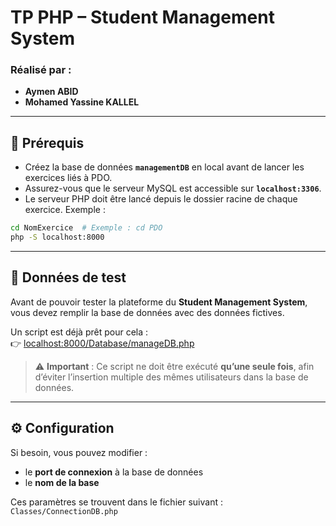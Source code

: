 # TP PHP – Student Management System

### Réalisé par :
- **Aymen ABID**  
- **Mohamed Yassine KALLEL**

---

## 📌 Prérequis

- Créez la base de données **`managementDB`** en local avant de lancer les exercices liés à PDO.
- Assurez-vous que le serveur MySQL est accessible sur **`localhost:3306`**.
- Le serveur PHP doit être lancé depuis le dossier racine de chaque exercice. Exemple :

```bash
cd NomExercice  # Exemple : cd PDO
php -S localhost:8000
```

---

## 🧪 Données de test

Avant de pouvoir tester la plateforme du **Student Management System**, vous devez remplir la base de données avec des données fictives.

Un script est déjà prêt pour cela :  
👉 [localhost:8000/Database/manageDB.php](http://localhost:8000/Database/manageDB.php)

> ⚠️ **Important** : Ce script ne doit être exécuté **qu’une seule fois**, afin d’éviter l’insertion multiple des mêmes utilisateurs dans la base de données.

---

## ⚙️ Configuration

Si besoin, vous pouvez modifier :
- le **port de connexion** à la base de données
- le **nom de la base**

Ces paramètres se trouvent dans le fichier suivant :  
`Classes/ConnectionDB.php`
